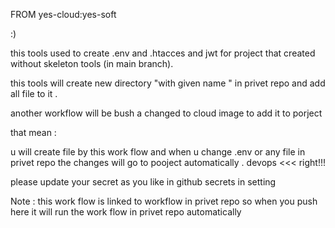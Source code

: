 FROM yes-cloud:yes-soft

:)

this tools used to create .env and .htacces and jwt for project that created without skeleton  tools (in main branch).

this tools will create new directory "with given name " in privet repo and add all  file to it .

another workflow will be bush a  changed to cloud image to add it to porject 

that mean :

u will create file by this work flow and when u change .env or any file in privet repo  the changes will go to pooject automatically . devops <<< right!!!


please update your secret as you like in github secrets in setting 

Note : this work flow is linked to workflow in privet repo so when you push here it will run the work flow in privet repo automatically



